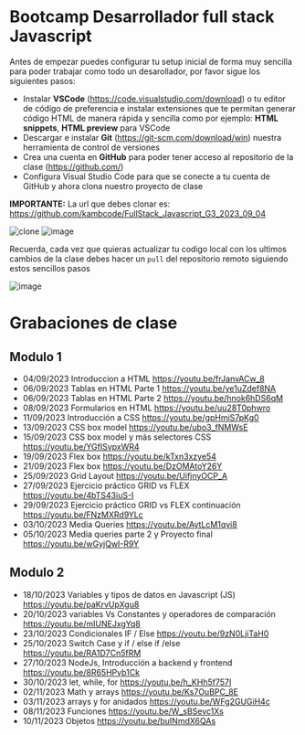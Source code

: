# Bootcamp Desarrollador full stack Javascript

Antes de empezar puedes configurar tu setup inicial de forma muy sencilla para poder trabajar como todo un desarollador, por favor sigue los siguientes pasos:

- Instalar **VSCode** (https://code.visualstudio.com/download) o tu editor de código de preferencia e instalar extensiones que te permitan generar código HTML de manera rápida y sencilla como por ejemplo: **HTML snippets**, **HTML preview** para VSCode
- Descargar e instalar **Git** (https://git-scm.com/download/win) nuestra herramienta de control de versiones
- Crea una cuenta en **GitHub** para poder tener acceso al repositorio de la clase (https://github.com/)
- Configura Visual Studio Code para que se conecte a tu cuenta de GitHub y ahora clona nuestro proyecto de clase

**IMPORTANTE:** La url que debes clonar es: https://github.com/kambcode/FullStack_Javascript_G3_2023_09_04

![clone](https://github.com/kambcode/FullStack_Javascript_G3_2023_09_04/assets/137812574/b49be206-5c67-40e8-a567-bdd957c549eb)
![image](https://github.com/KamiloMontoya/kambcode_g1/assets/11945476/ca0ce2ad-72ec-431d-b3e1-55b84c64ec13)

Recuerda, cada vez que quieras actualizar tu codigo local con los ultimos cambios de la clase debes hacer un `pull` del repositorio remoto siguiendo estos sencillos pasos

![image](https://github.com/KamiloMontoya/kambcode_g1/assets/11945476/8d8f7da6-aa4c-4d67-9dec-59cd360bda0f)

# Grabaciones de clase
## Modulo 1
- 04/09/2023 Introduccion a HTML https://youtu.be/frJanvACw_8
- 06/09/2023 Tablas en HTML Parte 1 https://youtu.be/ye1uZdef8NA
- 06/09/2023 Tablas en HTML Parte 2 https://youtu.be/hnok6hDS6qM
- 08/09/2023 Formularios en HTML https://youtu.be/uu28T0phwro
- 11/09/2023 Introducción a CSS https://youtu.be/gpHmiS7pKg0
- 13/09/2023 CSS box model https://youtu.be/ubo3_fNMWsE
- 15/09/2023 CSS box model y más selectores CSS https://youtu.be/YGfISvpxWR4
- 19/09/2023 Flex box https://youtu.be/kTxn3xzye54
- 21/09/2023 Flex box https://youtu.be/DzOMAtoY26Y
- 25/09/2023 Grid Layout https://youtu.be/UifjnyOCP_A
- 27/09/2023 Ejercicio práctico GRID vs FLEX https://youtu.be/4bTS43iuS-I
- 29/09/2023 Ejercicio práctico GRID vs FLEX continuación https://youtu.be/FNzMXRd9YLc
- 03/10/2023 Media Queries https://youtu.be/AytLcM1qyi8
- 05/10/2023 Media queries parte 2 y Proyecto final https://youtu.be/wGyjQwI-R9Y
## Modulo 2
- 18/10/2023 Variables y tipos de datos en Javascript (JS) https://youtu.be/paKrvUpXgu8
- 20/10/2023 variables Vs Constantes y operadores de comparación https://youtu.be/mIUNEJxgYq8
- 23/10/2023 Condicionales IF / Else https://youtu.be/9zN0LjiTaH0
- 25/10/2023 Switch Case y if / else if /else https://youtu.be/RA1D7Cn5fRM
- 27/10/2023 NodeJs, Introducción a backend y frontend https://youtu.be/8R65HPyb1Ck
- 30/10/2023 let, while, for https://youtu.be/h_KHh5f757I
- 02/11/2023 Math y arrays https://youtu.be/Ks7OuBPC_8E
- 03/11/2023 arrays y for anidados  https://youtu.be/WFg2GUGiH4c
- 08/11/2023 Funciones https://youtu.be/W_sBSevc1Xs
- 10/11/2023 Objetos https://youtu.be/buINmdX6QAs